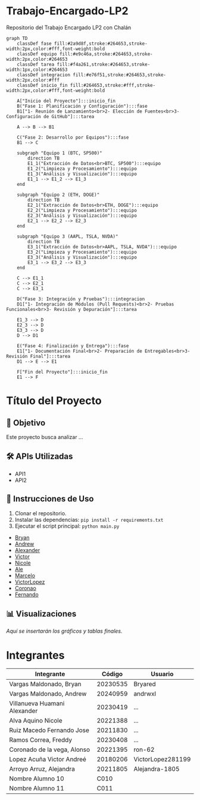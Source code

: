# Trabajo-Encargado-LP2
Repositorio del Trabajo Encargado LP2 con Chalán

```mermaid
graph TD
    classDef fase fill:#2a9d8f,stroke:#264653,stroke-width:2px,color:#fff,font-weight:bold
    classDef equipo fill:#e9c46a,stroke:#264653,stroke-width:2px,color:#264653
    classDef tarea fill:#f4a261,stroke:#264653,stroke-width:1px,color:#264653
    classDef integracion fill:#e76f51,stroke:#264653,stroke-width:2px,color:#fff
    classDef inicio_fin fill:#264653,stroke:#fff,stroke-width:2px,color:#fff,font-weight:bold

    A["Inicio del Proyecto"]:::inicio_fin
    B("Fase 1: Planificación y Configuración"):::fase
    B1["1- Reunión de Lanzamiento<br>2- Elección de Fuentes<br>3- Configuración de GitHub"]:::tarea
    
    A --> B --> B1

    C("Fase 2: Desarrollo por Equipos"):::fase
    B1 --> C

    subgraph "Equipo 1 (BTC, SP500)"
        direction TB
        E1_1("Extracción de Datos<br>BTC, SP500"):::equipo
        E1_2("Limpieza y Procesamiento"):::equipo
        E1_3("Análisis y Visualización"):::equipo
        E1_1 --> E1_2 --> E1_3
    end

    subgraph "Equipo 2 (ETH, DOGE)"
        direction TB
        E2_1("Extracción de Datos<br>ETH, DOGE"):::equipo
        E2_2("Limpieza y Procesamiento"):::equipo
        E2_3("Análisis y Visualización"):::equipo
        E2_1 --> E2_2 --> E2_3
    end

    subgraph "Equipo 3 (AAPL, TSLA, NVDA)"
        direction TB
        E3_1("Extracción de Datos<br>AAPL, TSLA, NVDA"):::equipo
        E3_2("Limpieza y Procesamiento"):::equipo
        E3_3("Análisis y Visualización"):::equipo
        E3_1 --> E3_2 --> E3_3
    end

    C --> E1_1
    C --> E2_1
    C --> E3_1

    D("Fase 3: Integración y Pruebas"):::integracion
    D1["1- Integración de Módulos (Pull Requests)<br>2- Pruebas Funcionales<br>3- Revisión y Depuración"]:::tarea

    E1_3 --> D
    E2_3 --> D
    E3_3 --> D
    D --> D1

    E("Fase 4: Finalización y Entrega"):::fase
    E1["1- Documentación Final<br>2- Preparación de Entregables<br>3- Revisión Final"]:::tarea
    D1 --> E --> E1

    F["Fin del Proyecto"]:::inicio_fin
    E1 --> F

```


# Título del Proyecto

## 🎯 Objetivo
Este proyecto busca analizar ...

## 🛠️ APIs Utilizadas
* API1
* API2

## 🚀 Instrucciones de Uso
1.  Clonar el repositorio.
2.  Instalar las dependencias: `pip install -r requirements.txt`
3.  Ejecutar el script principal: `python main.py`

- [Bryan](DOCUMENTACIÓN/BRYAN/bryan.md)
- [Andrew](DOCUMENTACIÓN/Andrew.md)
- [Alexander](DOCUMENTACIÓN/Alexander.md)
- [Victor](DOCUMENTACIÓN/BRYAN/bryan.md)
- [Nicole](DOCUMENTACIÓN/Nicole.md)
- [Ale](DOCUMENTACIÓN/BRYAN/Ale.md)
- [Marcelo](DOCUMENTACIÓN/Marcelo.md)
- [VictorLopez](DOCUMENTACIÓN/Victor2.md)
- [Coronao](DOCUMENTACIÓN/Coronao.md)
- [Fernando](DOCUMENTACIÓN/Fernando.md)
  
## 📊 Visualizaciones
*Aquí se insertarán los gráficos y tablas finales.*

# Integrantes
| Integrante | Código | Usuario |
|---|---|---|
| Vargas Maldonado, Bryan | 20230535 | Bryared |
| Vargas Maldonado, Andrew | 20240959 | andrwxl |
| Villanueva Huamani Alexander | 20230419 | ... |
| Alva Aquino Nicole | 20221388 | ... |
| Ruiz Macedo Fernando Jose | 20211830 | ... |
| Ramos Correa, Freddy | 20230408 | ... |
| Coronado de la vega, Alonso| 20221395 | ron-62 |
| Lopez Acuña Victor Andreé | 20180206 | VictorLopez281199 |
| Arroyo Arruz, Alejandra  | 20211805 | Alejandra-1805 |
| Nombre Alumno 10 | C010 |
| Nombre Alumno 11 | C011 |
